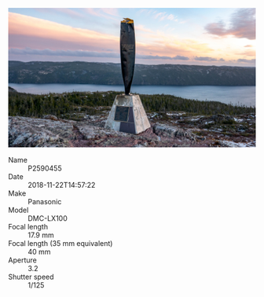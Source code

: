 [![P2590455](/photos/hd/P2590455.jpg)](/photos/full/P2590455.jpg?raw=true)

<dl>
  <dt>Name</dt>
  <dd>P2590455</dd>
  <dt>Date</dt>
  <dd>2018-11-22T14:57:22</dd>
  <dt>Make</dt>
  <dd>Panasonic</dd>
  <dt>Model</dt>
  <dd>DMC-LX100</dd>
  <dt>Focal length</dt>
  <dd>17.9 mm</dd>
  <dt>Focal length (35 mm equivalent)</dt>
  <dd>40 mm</dd>
  <dt>Aperture</dt>
  <dd>3.2</dd>
  <dt>Shutter speed</dt>
  <dd>1/125</dd>
</dl>
